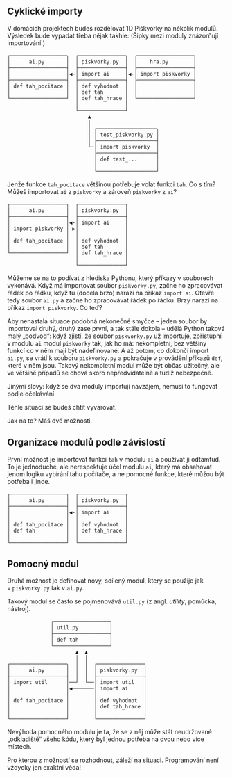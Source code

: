 ## Cyklické importy

V domácích projektech budeš rozdělovat 1D Piškvorky na několik modulů.
Výsledek bude vypadat třeba nějak takhle:
(Šipky mezi moduly znázorňují importování.)

```plain
┌──────────────────╮  ┌───────────────╮  ┌──────────────────╮ 
│      ai.py       │  │ piskvorky.py  │  │    hra.py        │
├──────────────────┤  ├───────────────┤  ├──────────────────┤
│                  │◀-│ import ai     │◀-│ import piskvorky │
├──────────────────┤  ├───────────────┤  ├──────────────────┤
│ def tah_pocitace │  │ def vyhodnot  │  │                  │
│                  │  │ def tah       │  │                  │
└──────────────────┘  │ def tah_hrace │  └──────────────────┘
                      │               │
                      └───────────────┘
                          ▲
                          │
                          │ ┌───────────────────╮
                          │ │ test_piskvorky.py │
                          │ ├───────────────────┤
                          └─│ import piskvorky  │
                            ├───────────────────┤
                            │ def test_...      │
                            │                   │
                            └───────────────────┘
```

Jenže funkce `tah_pocitace`
většinou potřebuje volat funkci `tah`.
Co s tím?
Můžeš importovat `ai` z `piskvorky` a zároveň
`piskvorky` z `ai`?

```plain
┌──────────────────╮  ┌───────────────╮
│      ai.py       │  │ piskvorky.py  │
├──────────────────┤  ├───────────────┤
│                  │◀-│ import ai     │
│ import piskvorky │-▶│               │
│                  │  │               │
│ def tah_pocitace │  │ def vyhodnot  │
│                  │  │ def tah       │
└──────────────────┘  │ def tah_hrace │
                      │               │
                      └───────────────┘  
```

Můžeme se na to podívat z hlediska Pythonu,
který příkazy v souborech vykonává.
Když má importovat soubor `piskvorky.py`, začne ho
zpracovávat řádek po řádku,
když tu (docela brzo) narazí na příkaz `import ai`.
Otevře tedy soubor `ai.py`
a začne ho zpracovávat řádek po řádku.
Brzy narazí na příkaz `import piskvorky`. Co teď?

Aby nenastala situace podobná nekonečné smyčce –
jeden soubor by importoval druhý, druhý zase první,
a tak stále dokola –
udělá Python taková malý „podvod“:
když zjistí, že soubor `piskvorky.py`
už importuje, zpřístupní v modulu `ai`
modul `piskvorky` tak, jak ho
má: nekompletní, bez většiny funkcí co v něm mají
být nadefinované.
A až potom, co dokončí import `ai.py`,
se vrátí k souboru `piskvorky.py`
a pokračuje v provádění příkazů `def`, které v něm jsou.
Takový nekompletní modul může být občas užitečný,
ale ve většině případů se chová skoro
nepředvídatelně a tudíž nebezpečně.

Jinými slovy: když se dva moduly importují navzájem,
nemusí to fungovat podle očekávání.

Téhle situaci se budeš chtít vyvarovat.

Jak na to? Máš dvě možnosti.


## Organizace modulů podle závislostí

První možnost je importovat funkci `tah` v modulu `ai`
a používat ji odtamtud.
To je jednoduché, ale nerespektuje účel modulu
`ai`, který má obsahovat jenom logiku
vybírání tahu počítače, a ne pomocné funkce, které
můžou být potřeba i jinde.

```plain
┌──────────────────╮  ┌───────────────╮
│      ai.py       │  │ piskvorky.py  │
├──────────────────┤  ├───────────────┤
│                  │◀-│ import ai     │
│                  │  │               │
│ def tah_pocitace │  │ def vyhodnot  │
│ def tah          │  │ def tah_hrace │
│                  │  │               │
└──────────────────┘  └───────────────┘
```

## Pomocný modul

Druhá možnost je definovat nový, sdílený modul,
který se použije jak v `piskvorky.py` tak v `ai.py`.

Takový modul se často se pojmenovává
`util.py` (z angl. *utility*, pomůcka, nástroj).

```plain
              ┌──────────────────╮
              │ util.py          │
              ├──────────────────┤
              │ def tah          │
              └──────────────────┘
                      ▲  ▲
                      │  │
┌──────────────────╮  │  │  ┌───────────────╮
│      ai.py       │  │  │  │ piskvorky.py  │
├──────────────────┤  │  │  ├───────────────┤
│ import util      │──┘  └──│ import util   │
│                  │◀───────│ import ai     │
│                  │        │               │
│ def tah_pocitace │        │ def vyhodnot  │
│                  │        │ def tah_hrace │
│                  │        │               │
└──────────────────┘        └───────────────┘
```

Nevýhoda pomocného modulu je ta,
že se z něj může stát neudržované „odkladiště“
všeho kódu, který byl jednou potřeba na dvou
nebo více místech.

Pro kterou z možností se rozhodnout, záleží
na situaci.
Programování není vždycky jen exaktní věda!
